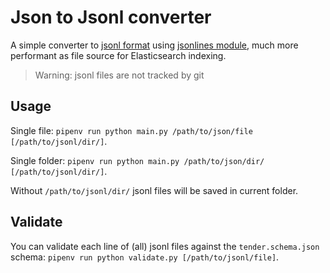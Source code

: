 # Json to Jsonl converter

A simple converter to [jsonl format](http://jsonlines.org/) using [jsonlines module](https://jsonlines.readthedocs.io/en/latest/), much more performant as file source for Elasticsearch indexing.

> Warning: jsonl files are not tracked by git

## Usage

Single file: `pipenv run python main.py /path/to/json/file [/path/to/jsonl/dir/]`.

Single folder: `pipenv run python main.py /path/to/json/dir/ [/path/to/jsonl/dir/]`.

Without `/path/to/jsonl/dir/` jsonl files will be saved in current folder.

## Validate

You can validate each line of (all) jsonl files against the `tender.schema.json` schema: `pipenv run python validate.py [/path/to/jsonl/file]`.
